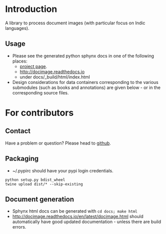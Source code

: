 # Introduction
A library to process document images (with particular focus on Indic languages).

## Usage
- Please see the generated python sphynx docs in one of the following places:
    - [project page](https://sanskrit-coders.github.io/docimage/build/html/docimage.html).
    - http://docimage.readthedocs.io
    - under docs/_build/html/index.html
- Design considerations for data containers corresponding to the various submodules (such as books and annotations) are given below - or in the corresponding source files.

# For contributors
## Contact
Have a problem or question? Please head to [github](https://github.com/sanskrit-coders/docimage).

## Packaging
* ~/.pypirc should have your pypi login credentials.
```
python setup.py bdist_wheel
twine upload dist/* --skip-existing
```

## Document generation
- Sphynx html docs can be generated with `cd docs; make html`
- http://docimage.readthedocs.io/en/latest/docimage.html should automatically have good updated documentation - unless there are build errors.
